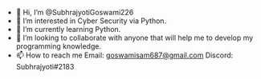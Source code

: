 - 👋 Hi, I’m @SubhrajyotiGoswami226
- 👀 I’m interested in Cyber Security via Python.
- 🌱 I’m currently learning Python.
- 💞️ I’m looking to collaborate with anyone that will help me to develop my programming knowledge.
- 📫 How to reach me Email:   goswamisam687@gmail.com
                     Discord: Subhrajyoti#2183

<!---
SubhrajyotiGoswami226/SubhrajyotiGoswami226 is a ✨ special ✨ repository because its `README.md` (this file) appears on your GitHub profile.
You can click the Preview link to take a look at your changes.
--->
